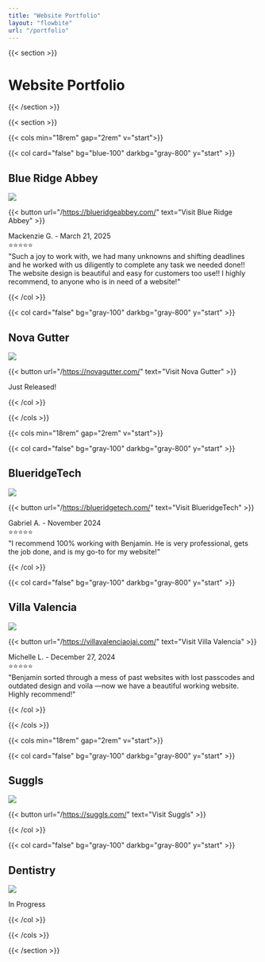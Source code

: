 ```yaml
---
title: "Website Portfolio"
layout: "flowbite"
url: "/portfolio"
---
```


{{< section >}}

# Website Portfolio

{{< /section >}}

{{< section >}}

{{< cols min="18rem" gap="2rem" v="start">}}

{{< col card="false" bg="blue-100" darkbg="gray-800" y="start" >}}

## Blue Ridge Abbey

![](../media/website-blue-ridge-abbey.png)

{{< button url="/https://blueridgeabbey.com/" text="Visit Blue Ridge Abbey" >}}

Mackenzie G. - March 21, 2025 <br>
⭐️⭐️⭐️⭐️⭐️ <br>
"Such a joy to work with, we had many unknowns and shifting deadlines and he worked with us diligently to complete any task we needed done!!
The website design is beautiful and easy for customers too use!!
I highly recommend, to anyone who is in need of a website!"

{{< /col >}}

{{< col card="false" bg="gray-100" darkbg="gray-800" y="start" >}}

## Nova Gutter

![](../media/website-nova-gutter.png)

{{< button url="/https://novagutter.com/" text="Visit Nova Gutter" >}}

Just Released!

{{< /col >}}

{{< /cols >}}


{{< cols min="18rem" gap="2rem" v="start">}}

{{< col card="false" bg="gray-100" darkbg="gray-800" y="start" >}}

## BlueridgeTech

![](../media/website-blueridgetech.png)

{{< button url="/https://blueridgetech.com/" text="Visit BlueridgeTech" >}}

Gabriel A. - November 2024 <br>
⭐️⭐️⭐️⭐️⭐️ <br>
"I recommend 100% working with Benjamin. He is very professional, gets the job done, and is my go-to for my website!"

{{< /col >}}


{{< col card="false" bg="gray-100" darkbg="gray-800" y="start" >}}

## Villa Valencia

![](../media/website-villa-valencia.png)

{{< button url="/https://villavalenciaojai.com/" text="Visit Villa Valencia" >}}

Michelle L. - December 27, 2024 <br>
⭐️⭐️⭐️⭐️⭐️ <br>
"Benjamin sorted through a mess of past websites with lost passcodes and outdated design and voila —now we have a beautiful working website. Highly recommend!"

{{< /col >}}

{{< /cols >}}


{{< cols min="18rem" gap="2rem" v="start">}}

{{< col card="false" bg="gray-100" darkbg="gray-800" y="start" >}}

## Suggls

![](../media/website-suggls.png)

{{< button url="/https://suggls.com/" text="Visit Suggls" >}}

{{< /col >}}


{{< col card="false" bg="gray-100" darkbg="gray-800" y="start" >}}

## Dentistry

![](../media/website-rod-maxfield-dds.png)

In Progress

{{< /col >}}

{{< /cols >}}




{{< /section >}}
